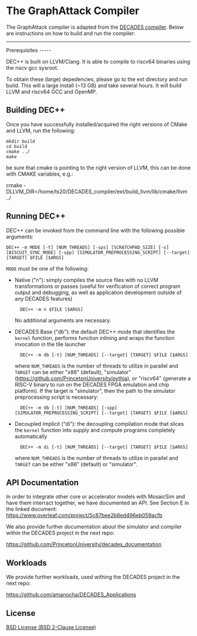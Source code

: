 # The GraphAttack Compiler

The GraphAttack compiler is adapted from the [DECADES compiler](https://github.com/PrincetonUniversity/DECADEScompiler).
Below are instructions on how to build and run the compiler:

-----

Prerequisites -----

DEC++ is built on LLVM/Clang. It is able to compile to riscv64
binaries using the riscv gcc sysroot.

To obtain these (large) depedencies, please go to the ext directory
and run build. This will a large install (~13 GB) and take several
hours. It will build LLVM and riscv64 GCC and OpenMP.

Building DEC++
-----

Once you have successfully installed/acquired the right versions of CMake and LLVM, run the following:

    mkdir build
    cd build
    cmake ../
    make

be sure that cmake is pointing to the right version of LLVM, this can be done with CMAKE variables, e.g.:

cmake -DLLVM_DIR=/home/ts20/DECADES_compiler/ext/build_llvm/lib/cmake/llvm ../

Running DEC++
-----

DEC++ can be invoked from the command line with the following possible arguments:

    DEC++ -m MODE [-t] [NUM_THREADS] [-sps] [SCRATCHPAD_SIZE] [-s] [BISCUIT_SYNC_MODE] [-spp] [SIMULATOR_PREPROCESSING_SCRIPT] [--target] [TARGET] $FILE [$ARGS]

`MODE` must be one of the following:

- Native ("n"): simply compiles the source files with no LLVM transformations or passes (useful for verification of correct program output and debugging, as well as application development outside of any DECADES features)

        DEC++ -m n $FILE [$ARGS]

    No additional arguments are necessary.

- DECADES Base ("db"): the default DEC++ mode that identifies the `kernel` function, performs function inlining and wraps the function invocation in the tile launcher

        DEC++ -m db [-t] [NUM_THREADS] [--target] [TARGET] $FILE [$ARGS]

    where `NUM_THREADS` is the number of threads to utilize in parallel and `TARGET` can be either "x86" (default), "simulator" (https://github.com/PrincetonUniversity/pythia), or "riscv64" (generate a RISC-V binary to run on the DECADES FPGA emulation and chip platform). If the target is "simulator", then the path to the simulator preprocessing script is necessary:

        DEC++ -m db [-t] [NUM_THREADS] [-spp] [SIMULATOR_PREPROCESSING_SCRIPT] [--target] [TARGET] $FILE [$ARGS]

- Decoupled Implicit ("di"): the decoupling compilation mode that slices the `kernel` function into supply and compute programs completely automatically

        DEC++ -m di [-t] [NUM_THREADS] [--target] [TARGET] $FILE [$ARGS]

    where `NUM_THREADS` is the number of threads to utilize in parallel and `TARGET` can be either "x86" (default) or "simulator".

## API Documentation

In order to integrate other core or accelerator models with MosaicSim and have them interract together, we have documented an API. See Section E in the linked document: https://www.overleaf.com/project/5c87bee2b8ed496eb059acfb

We also provide further documentation about the simulator and compiler within the DECADES project in the next repo:

  https://github.com/PrincetonUniversity/decades_documentation

## Workloads

We provide further workloads, used withing the DECADES project in the next repo:

  https://github.com/amanocha/DECADES_Applications

## License

  [BSD License (BSD 2-Clause License)](BSD-License.txt)
